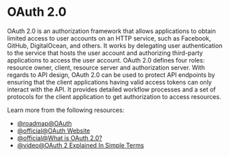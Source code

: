 # OAuth 2.0

OAuth 2.0 is an authorization framework that allows applications to obtain limited access to user accounts on an HTTP service, such as Facebook, GitHub, DigitalOcean, and others. It works by delegating user authentication to the service that hosts the user account and authorizing third-party applications to access the user account. OAuth 2.0 defines four roles: resource owner, client, resource server and authorization server. With regards to API design, OAuth 2.0 can be used to protect API endpoints by ensuring that the client applications having valid access tokens can only interact with the API. It provides detailed workflow processes and a set of protocols for the client application to get authorization to access resources.

Learn more from the following resources:

- [@roadmap@OAuth](https://roadmap.sh/guides/oauth)
- [@official@OAuth Website](https://oauth.net/2/)
- [@official@What is OAuth 2.0?](https://auth0.com/intro-to-iam/what-is-oauth-2)
- [@video@OAuth 2 Explained In Simple Terms](https://www.youtube.com/watch?v=ZV5yTm4pT8g)
